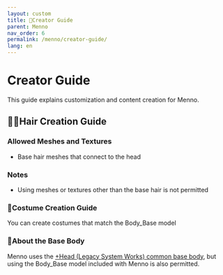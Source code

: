 ```yaml
---
layout: custom
title: 🎨Creator Guide
parent: Menno
nav_order: 6
permalink: /menno/creator-guide/
lang: en
---
```


# Creator Guide

This guide explains customization and content creation for Menno.


## 👨‍🦱Hair Creation Guide

### Allowed Meshes and Textures
- Base hair meshes that connect to the head

### Notes
- Using meshes or textures other than the base hair is not permitted

### 👕Costume Creation Guide
You can create costumes that match the Body_Base model

### 🧍About the Base Body

Menno uses the [+Head (Legacy System Works) common base body](https://booth.pm/ja/items/5153266), but using the Body_Base model included with Menno is also permitted. 